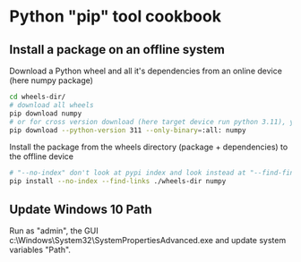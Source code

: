# Python "pip" tool cookbook

## Install a package on an offline system

Download a Python wheel and all it's dependencies from an online device (here numpy package)

```bash
cd wheels-dir/
# download all wheels
pip download numpy
# or for cross version download (here target device run python 3.11), you can format request like this
pip download --python-version 311 --only-binary=:all: numpy
```

Install the package from the wheels directory (package + dependencies) to the offline device

```bash
# "--no-index" don't look at pypi index and look instead at "--find-finds" wheels directory
pip install --no-index --find-links ./wheels-dir numpy
```

## Update Windows 10 Path

Run as "admin", the GUI c:\Windows\System32\SystemPropertiesAdvanced.exe and update system variables "Path".
